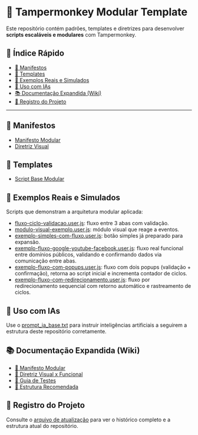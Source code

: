 # 🧠 Tampermonkey Modular Template

Este repositório contém padrões, templates e diretrizes para desenvolver **scripts escaláveis e modulares** com Tampermonkey.

## 🔗 Índice Rápido

- [📄 Manifestos](#-manifestos)
- [🧱 Templates](#-templates)
- [🧪 Exemplos Reais e Simulados](#-exemplos-reais-e-simulados)
- [🤖 Uso com IAs](#-uso-com-ias)
- [📚 Documentação Expandida (Wiki)](#-documentação-expandida-wiki)
- [🧾 Registro do Projeto](#-registro-do-projeto)

---

## 📄 Manifestos

- [Manifesto Modular](./manifesto/manifesto.md)
- [Diretriz Visual](./diretrizes/visual-funcional.md)

## 🧱 Templates

- [Script Base Modular](./templates/esqueleto_modular_base.user.js)

## 🧪 Exemplos Reais e Simulados

Scripts que demonstram a arquitetura modular aplicada:

- [fluxo-ciclo-validacao.user.js](./exemplos/fluxo-ciclo-validacao.user.js): fluxo entre 3 abas com validação.
- [modulo-visual-exemplo.user.js](./exemplos/modulo-visual-exemplo.user.js): módulo visual que reage a eventos.
- [exemplo-simples-com-fluxo.user.js](./exemplos/exemplo-simples-com-fluxo.user.js): botão simples já preparado para expansão.
- [exemplo-fluxo-google-youtube-facebook.user.js](./exemplos/exemplo-fluxo-google-youtube-facebook.user.js): fluxo real funcional entre domínios públicos, validando e confirmando dados via comunicação entre abas.
- [exemplo-fluxo-com-popups.user.js](./exemplos/exemplo-fluxo-com-popups.user.js): fluxo com dois popups (validação + confirmação), retorna ao script inicial e incrementa contador de ciclos.
- [exemplo-fluxo-com-redirecionamento.user.js](./exemplos/exemplo-fluxo-com-redirecionamento.user.js): fluxo por redirecionamento sequencial com retorno automático e rastreamento de ciclos.

## 🤖 Uso com IAs

Use o [prompt_ia_base.txt](./prompt_ia_base.txt) para instruir inteligências artificiais a seguirem a estrutura deste repositório corretamente.

## 📚 Documentação Expandida (Wiki)

- [📜 Manifesto Modular](https://github.com/statusup/tampermonkey-modular-template/wiki/Manifesto-Modular)
- [🎨 Diretriz Visual x Funcional](https://github.com/statusup/tampermonkey-modular-template/wiki/Diretriz-Visual-x-Funcional)
- [🧪 Guia de Testes](https://github.com/statusup/tampermonkey-modular-template/wiki/Guia-de-Testes)
- [🧱 Estrutura Recomendada](https://github.com/statusup/tampermonkey-modular-template/wiki/Estrutura-Recomendada)

## 🧾 Registro do Projeto

Consulte o [arquivo de atualização](./atualizacao.md) para ver o histórico completo e a estrutura atual do repositório.
